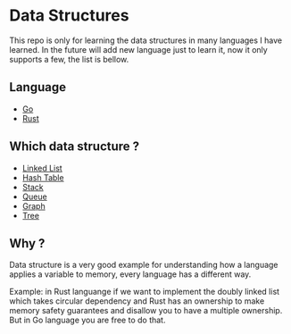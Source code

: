# Data Structures
This repo is only for learning the data structures in many languages I have learned. In the future will add new language just to learn it, now it only supports a few, the list is bellow.

## Language
- [Go](https://github.com/ivandzf/data-structures/tree/main/go)
- [Rust](https://github.com/ivandzf/data-structures/tree/main/rust/src/bin)

## Which data structure ?
- [Linked List](https://en.wikipedia.org/wiki/Linked_list)
- [Hash Table](https://en.wikipedia.org/wiki/Hash_table)
- [Stack](https://en.wikipedia.org/wiki/Stack_(abstract_data_type))
- [Queue](https://en.wikipedia.org/wiki/Queue_(abstract_data_type))
- [Graph](https://en.wikipedia.org/wiki/Graph_(abstract_data_type))
- [Tree](https://en.wikipedia.org/wiki/Tree_(data_structure))

## Why ?
Data structure is a very good example for understanding how a language applies a variable to memory, every language has a different way.

Example: in Rust languange if we want to implement the doubly linked list which takes circular dependency and Rust has an ownership to make memory safety guarantees and disallow you to have a multiple ownership. But in Go language you are free to do that. 
